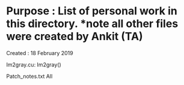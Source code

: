 Purpose : List of personal work in this directory.
*note all other files were created by Ankit (TA)
===================================================
Created : 18 February 2019

Im2gray.cu: Im2gray()

Patch_notes.txt All

